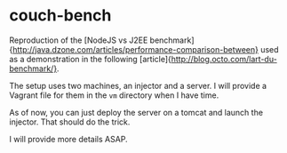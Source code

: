 couch-bench
===========

Reproduction of the [NodeJS vs J2EE benchmark]{http://java.dzone.com/articles/performance-comparison-between} used
as a demonstration in the following [article]{http://blog.octo.com/lart-du-benchmark/}.

The setup uses two machines, an injector and a server. I will provide a Vagrant file for them in the `vm` directory when I have time.

As of now, you can just deploy the server on a tomcat and launch the injector. That should do the trick.

I will provide more details ASAP.
